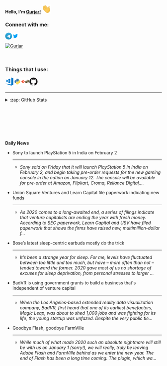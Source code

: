#### Hello, I'm [Gurjar!](https://GurjarKing.github.io) <img src="https://raw.githubusercontent.com/ABSphreak/ABSphreak/master/gifs/Hi.gif" width="30px"></h2>


### Connect with me:

[<img align="left" alt="Gurjar | Telegram" width="22px" src="https://raw.githubusercontent.com/github/explore/80688e429a7d4ef2fca1e82350fe8e3517d3494d/topics/telegram/telegram.png" />][Telegram]
[<img align="left" alt="Gurjar | Twitter" width="22px" src="https://raw.githubusercontent.com/github/explore/80688e429a7d4ef2fca1e82350fe8e3517d3494d/topics/twitter/twitter.png" />][Twitter]
<br >
<br >
<a href="https://github.com/GurjarKing"><img src="https://komarev.com/ghpvc/?username=GurjarKing" alt="Gurjar" /></a> <br />
<br />
<br />
<!-- <br >

![](https://visitor-badge.glitch.me/badge?page_id=GurjarKing)

<br /> -->

### Things that I use:

[<img align="left" alt="Visual Studio Code" width="26px" src="https://raw.githubusercontent.com/github/explore/80688e429a7d4ef2fca1e82350fe8e3517d3494d/topics/visual-studio-code/visual-studio-code.png" />][VSCode]
[<img align="left" alt="Python" width="26px" src="https://raw.githubusercontent.com/github/explore/80688e429a7d4ef2fca1e82350fe8e3517d3494d/topics/python/python.png" />][Python]
[<img align="left" alt="Git" width="26px" src="https://raw.githubusercontent.com/github/explore/80688e429a7d4ef2fca1e82350fe8e3517d3494d/topics/git/git.png" />][Git]
[<img align="left" alt="GitHub" width="26px" src="https://raw.githubusercontent.com/github/explore/78df643247d429f6cc873026c0622819ad797942/topics/github/github.png" />][Github]

<br />
<br />

---
<details>
  <summary>:zap: GitHub Stats</summary>

<img align="left" alt="Gurjar's Github Stats" src="https://github-readme-stats.vercel.app/api?username=GurjarKing&show_icons=true&hide_border=true&count_private=true&include_all_commit=true&theme=algolia" />

</details>

<!-- ### 🔔 My latest tweet
<a href="https://twitter.com/Gurjar_King43" target="_blank">
	<img src="https://github.com/GurjarKing/GurjarKing/raw/master/tweet.png" width="70%" align="center" alt="Click to view on Twitter" title="My latest tweet, as an image"/>
</a> -->
<br>

<pre>

</pre>

<!-- **Quote of the hour:**

{qoth}

~ {qoth_author}
<pre>

</pre> -->
<br>
<pre>


</pre>
<strong>Daily News</strong>
  
  - Sony to launch PlayStation 5 in India on February 2
     <hr/>
     
      - *Sony said on Friday that it will launch PlayStation 5 in India on February 2, and begin taking pre-order requests for the new gaming console in the nation on January 12. The console will be available for pre-order at Amazon, Flipkart, Croma, Reliance Digital,…*
     
  - Union Square Ventures and Learn Capital file paperwork indicating new funds
      <hr/>
      
      - *As 2020 comes to a long-awaited end, a series of filings indicate that venture capitalists are ending the year with fresh money. According to SEC paperwork, Learn Capital and USV have filed paperwork that shows the firms have raised new, multimillion-dollar f…*
      
  - Bose’s latest sleep-centric earbuds mostly do the trick
      <hr/>
      
      - *It’s been a strange year for sleep. For me, levels have fluctuated between too little and too much, but have – more often than not – tended toward the former. 2020 gave most of us no shortage of excuses for sleep deprivation, from personal stresses to larger …*
      
  - BadVR is using government grants to build a business that's independent of venture capital
      <hr/>
      
      - *When the Los Angeles-based extended reality data visualization company, BadVR, first heard that one of its earliest benefactors, Magic Leap, was about to shed 1,000 jobs and was fighting for its life, the young startup was unfazed. Despite the very public tie…*
       
  - Goodbye Flash, goodbye FarmVille
      <hr/>
       
       - *While much of what made 2020 such an absolute nightmare will still be with us on January 1 (sorry!), we will really, truly be leaving Adobe Flash and FarmVille behind as we enter the new year. The end of Flash has been a long time coming. The plugin, which wa…*
      

<br />

[VSCode]: https://code.visualstudio.com/
[Python]: https://www.python.org/
[Git]: https://git-scm.com/
[Github]: https://github.com/
[Telegram]: https://t.me/Gurjar_King/
[Twitter]: https://twitter.com/Gurjar_King43/
